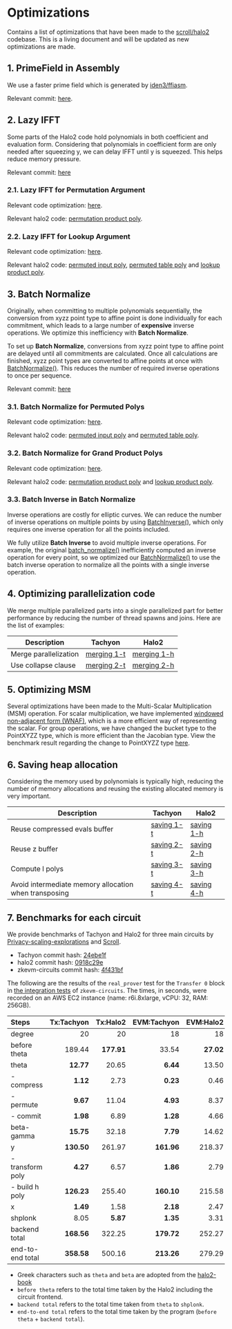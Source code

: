 # Optimizations

Contains a list of optimizations that have been made to the [scroll/halo2](https://github.com/scroll-tech/halo2) codebase. This is a living document and will be updated as new optimizations are made.

## 1. PrimeField in Assembly

We use a faster prime field which is generated by [iden3/ffiasm](https://github.com/iden3/ffiasm).

Relevant commit: [here](https://github.com/kroma-network/tachyon/commit/5a414e4).

## 2. Lazy IFFT

Some parts of the Halo2 code hold polynomials in both coefficient and evaluation form. Considering that polynomials in coefficient form are only needed after squeezing y, we can delay IFFT until y is squeezed. This helps reduce memory pressure.

Relevant commit: [here](https://github.com/kroma-network/tachyon/pull/294/commits/0a9fe9c)

### 2.1. Lazy IFFT for Permutation Argument

Relevant code optimization: [here](https://github.com/kroma-network/tachyon/pull/294/commits/0a9fe9c56c8d7bf9d193c89991003cee3d6a88b9#diff-a66badbb6b9b05ff643f192101f10cd59fe8edc0d9e63583f088859089c4e80fR202-R203).

Relevant halo2 code: [permutation product poly].

[permutation product poly]: https://github.com/scroll-tech/halo2/blob/1070391/halo2_proofs/src/plonk/permutation/prover.rs#L170-L172

### 2.2. Lazy IFFT for Lookup Argument

Relevant code optimization: [here](https://github.com/kroma-network/tachyon/pull/294/commits/0a9fe9c56c8d7bf9d193c89991003cee3d6a88b9#diff-a66badbb6b9b05ff643f192101f10cd59fe8edc0d9e63583f088859089c4e80fR204-R205).

Relevant halo2 code: [permuted input poly], [permuted table poly] and [lookup product poly].

[permuted input poly]: https://github.com/scroll-tech/halo2/blob/1070391/halo2_proofs/src/plonk/lookup/prover.rs#L136-L137
[permuted table poly]: https://github.com/scroll-tech/halo2/blob/1070391/halo2_proofs/src/plonk/lookup/prover.rs#L139-L141
[lookup product poly]: https://github.com/scroll-tech/halo2/blob/1070391/halo2_proofs/src/plonk/lookup/prover.rs#L291-L293

## 3. Batch Normalize

Originally, when committing to multiple polynomials sequentially, the conversion from xyzz point type to affine point is done individually for each commitment, which leads to a large number of **expensive** inverse operations. We optimize this inefficiency with **Batch Normalize**.

To set up **Batch Normalize**, conversions from xyzz point type to affine point are delayed until all commitments are calculated. Once all calculations are finished, xyzz point types are converted to affine points at once with [BatchNormalize()](https://github.com/kroma-network/tachyon/blob/522243b/tachyon/math/elliptic_curves/short_weierstrass/point_xyzz.h#L113-L159). This reduces the number of required inverse operations to once per sequence.

Relevant commit: [here](https://github.com/kroma-network/tachyon/pull/294/commits/0a9fe9c)

### 3.1. Batch Normalize for Permuted Polys

Relevant code optimization: [here](https://github.com/kroma-network/tachyon/pull/294/commits/0a9fe9c56c8d7bf9d193c89991003cee3d6a88b9#diff-a66badbb6b9b05ff643f192101f10cd59fe8edc0d9e63583f088859089c4e80fR150-R165).

Relevant halo2 code: [permuted input poly] and [permuted table poly].

### 3.2. Batch Normalize for Grand Product Polys

Relevant code optimization: [here](https://github.com/kroma-network/tachyon/pull/294/commits/0a9fe9c56c8d7bf9d193c89991003cee3d6a88b9#diff-a66badbb6b9b05ff643f192101f10cd59fe8edc0d9e63583f088859089c4e80fR172-R196).

Relevant halo2 code: [permutation product poly] and [lookup product poly].

### 3.3. Batch Inverse in Batch Normalize

Inverse operations are costly for elliptic curves. We can reduce the number of inverse operations on multiple points by using [BatchInverse()](https://github.com/kroma-network/tachyon/blob/48891d5/tachyon/math/base/groups.h#L152-L199), which only requires one inverse operation for all the points included.

We fully utilize **Batch Inverse** to avoid multiple inverse operations. For example, the original [batch_normalize()](https://github.com/zkcrypto/group/blob/0c5b044/src/lib.rs#L102-L110) inefficiently computed an inverse operation for every point, so we optimized our [BatchNormalize()](https://github.com/kroma-network/tachyon/blob/48891d5/tachyon/math/elliptic_curves/short_weierstrass/point_xyzz.h#L113-L159) to use the batch inverse operation to normalize all the points with a single inverse operation.

## 4. Optimizing parallelization code

We merge multiple parallelized parts into a single parallelized part for better performance by reducing the number of thread spawns and joins. Here are the list of examples:

| Description           | Tachyon       | Halo2         |
| --------------------- | ------------- | ------------- |
| Merge parallelization | [merging 1-t] | [merging 1-h] |
| Use collapse clause   | [merging 2-t] | [merging 2-h] |

[merging 1-t]: https://github.com/kroma-network/tachyon/pull/297/commits/d38013c
[merging 1-h]: https://github.com/scroll-tech/halo2/blob/1070391/halo2_proofs/src/plonk/evaluation.rs#L300-L715
[merging 2-t]: https://github.com/kroma-network/tachyon/commit/6d6273e
[merging 2-h]: https://github.com/scroll-tech/halo2/blob/1070391/halo2_proofs/src/poly/domain.rs#L181-L189

## 5. Optimizing MSM

Several optimizations have been made to the Multi-Scalar Multiplication (MSM) operation. For scalar multiplication, we have implemented [windowed non-adjacent form (WNAF)](https://github.com/kroma-network/tachyon/blob/655fdff/tachyon/math/elliptic_curves/msm/algorithms/pippenger/pippenger.h#L110-L160), which is a more efficient way of representing the scalar. For group operations, we have changed the bucket type to the PointXYZZ type, which is more efficient than the Jacobian type. View the benchmark result regarding the change to PointXYZZ type [here](https://github.com/kroma-network/tachyon/pull/36#issuecomment-1715653932).

## 6. Saving heap allocation

Considering the memory used by polynomials is typically high, reducing the number of memory allocations and reusing the existing allocated memory is very important.

| Description                                           | Tachyon      | Halo2        |
| ----------------------------------------------------- | ------------ | ------------ |
| Reuse compressed evals buffer                         | [saving 1-t] | [saving 1-h] |
| Reuse z buffer                                        | [saving 2-t] | [saving 2-h] |
| Compute l polys                                       | [saving 3-t] | [saving 3-h] |
| Avoid intermediate memory allocation when transposing | [saving 4-t] | [saving 4-h] |

[saving 1-t]: https://github.com/kroma-network/tachyon/commit/216288e
[saving 1-h]: https://github.com/scroll-tech/halo2/blob/1070391/halo2_proofs/src/plonk/lookup/prover.rs#L105
[saving 2-t]: https://github.com/kroma-network/tachyon/commit/fa3a54c
[saving 2-h]: https://github.com/scroll-tech/halo2/blob/1070391/halo2_proofs/src/plonk/permutation/prover.rs#L153
[saving 3-t]: https://github.com/kroma-network/tachyon/commit/f77a70d#diff-15682b0
[saving 3-h]: https://github.com/scroll-tech/halo2/blob/1070391/halo2_proofs/src/plonk/keygen.rs#L566-L592
[saving 4-t]: https://github.com/kroma-network/tachyon/pull/288/commits/44e089f
[saving 4-h]: https://github.com/scroll-tech/halo2/blob/1070391/halo2_proofs/src/poly/domain.rs#L182

## 7. Benchmarks for each circuit

We provide benchmarks of Tachyon and Halo2 for three main circuits by [Privacy-scaling-explorations](https://github.com/privacy-scaling-explorations/zkevm-circuits) and [Scroll](https://github.com/scroll-tech/zkevm-circuits).

- Tachyon commit hash: [24ebe1f](https://github.com/kroma-network/tachyon/commit/24ebe1f)
- halo2 commit hash: [0918c29e](https://github.com/kroma-network/halo2/commit/0918c29e)
- zkevm-circuits commit hash: [4f431bf](https://github.com/kroma-network/zkevm-circuits/commit/4f431bf)

The following are the results of the `real_prover` test for the `Transfer 0` block in [the integration tests](https://github.com/kroma-network/zkevm-circuits/blob/dev/integration-tests/tests/circuits.rs) of `zkevm-circuits`. The times, in seconds, were recorded on an AWS EC2 instance (name: r6i.8xlarge, vCPU: 32, RAM: 256GB).

| Steps            | Tx:Tachyon |   Tx:Halo2 | EVM:Tachyon | EVM:Halo2 | Super:Tachyon | Super:Halo2 |
| :--------------- | ---------: | ---------: | ----------: | --------: | ------------: | ----------: |
| degree           |         20 |         20 |          18 |        18 |            20 |          20 |
| before theta     |     189.44 | **177.91** |       33.54 | **27.02** |    **400.52** |      405.87 |
| theta            |  **12.77** |      20.65 |    **6.44** |     13.50 |    **103.24** |      171.76 |
| - compress       |   **1.12** |       2.73 |    **0.23** |      0.46 |      **6.59** |       14.35 |
| - permute        |   **9.67** |      11.04 |    **4.93** |      8.37 |     **72.87** |       88.26 |
| - commit         |   **1.98** |       6.89 |    **1.28** |      4.66 |     **23.78** |       69.15 |
| beta-gamma       |  **15.75** |      32.18 |    **7.79** |     14.62 |     **91.04** |      174.76 |
| y                | **130.50** |     261.97 |  **161.96** |    218.37 |   **2130.99** |     3426.80 |
| - transform poly |   **4.27** |       6.57 |    **1.86** |      2.79 |     **23.83** |       34.37 |
| - build h poly   | **126.23** |     255.40 |  **160.10** |    215.58 |   **2107.16** |     3392.43 |
| x                |   **1.49** |       1.58 |    **2.18** |      2.47 |         15.50 |   **14.42** |
| shplonk          |       8.05 |   **5.87** |    **1.35** |      3.31 |         37.52 |   **25.30** |
| backend total    | **168.56** |     322.25 |  **179.72** |    252.27 |   **2378.29** |     3813.04 |
| end-to-end total | **358.58** |     500.16 |  **213.26** |    279.29 |   **2778.81** |     4218.91 |

- Greek characters such as `theta` and `beta` are adopted from the [halo2-book](https://zcash.github.io/halo2/design/proving-system.html#tldr)
- `before theta` refers to the total time taken by the Halo2 including the circuit frontend.
- `backend total` refers to the total time taken from `theta` to `shplonk`.
- `end-to-end total` refers to the total time taken by the program (`before theta` + `backend total`).
